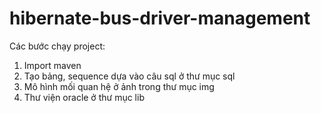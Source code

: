 # hibernate-bus-driver-management

Các bước chạy project:

1. Import maven 
2. Tạo bảng, sequence dựa vào câu sql ở thư mục sql
3. Mô hình mối quan hệ ở ảnh trong thư mục img
4. Thư viện oracle ở thư mục lib
